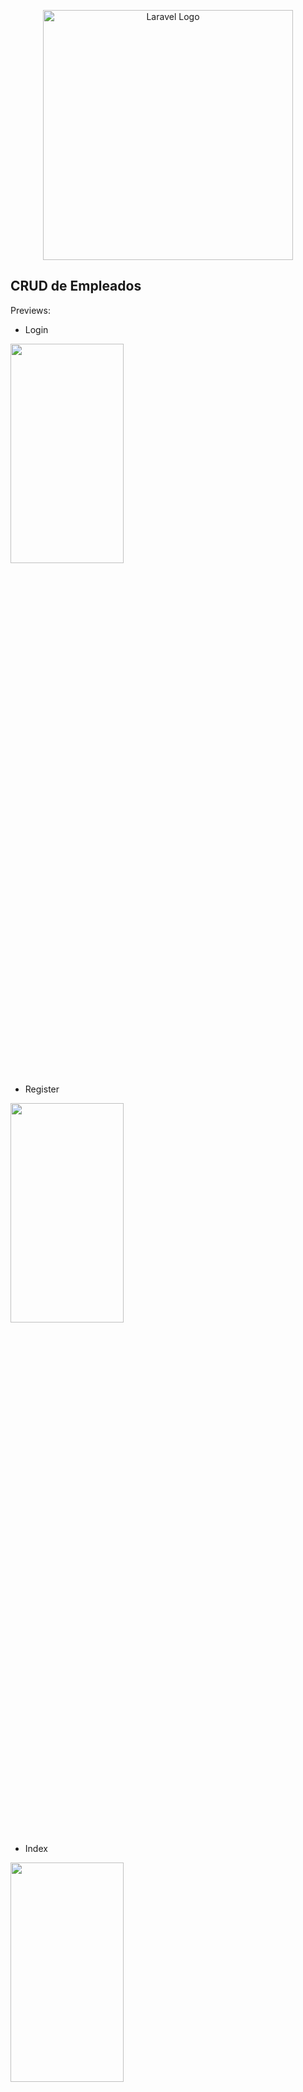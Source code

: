 <p align="center"><a href="https://laravel.com" target="_blank"><img src="https://raw.githubusercontent.com/laravel/art/master/logo-lockup/5%20SVG/2%20CMYK/1%20Full%20Color/laravel-logolockup-cmyk-red.svg" width="400" alt="Laravel Logo"></a></p>

## CRUD de Empleados

Previews:

- Login
<img src="https://user-images.githubusercontent.com/123043992/221103729-a01b1774-3143-478a-9a0a-641a11870609.png"  width="60%" height="30%">

- Register
<img src="https://user-images.githubusercontent.com/123043992/221103791-3a047fd0-2eb8-4f00-ba94-40ffaacd744d.png"  width="60%" height="30%">

- Index
<img src="https://user-images.githubusercontent.com/123043992/221103885-dda755a1-ea57-4920-b44f-ce8b4f2e6efa.png"  width="60%" height="30%">

- Create
<img src="https://user-images.githubusercontent.com/123043992/221104010-df462ca0-c483-4caa-b623-f3d7e0ef885d.png"  width="60%" height="30%">

- Update
<img src="https://user-images.githubusercontent.com/123043992/221104222-5a68c761-d957-4cc7-8765-0061495e283f.png"  width="60%" height="30%">

